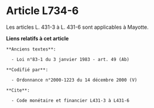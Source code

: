 # Article L734-6

Les articles L. 431-3 à L. 431-6 sont applicables à Mayotte.

**Liens relatifs à cet article**

	**Anciens textes**:

	  - Loi n°83-1 du 3 janvier 1983 - art. 49 (Ab)

	**Codifié par**:

	  - Ordonnance n°2000-1223 du 14 décembre 2000 (V)

	**Cite**:

	  - Code monétaire et financier L431-3 à L431-6
